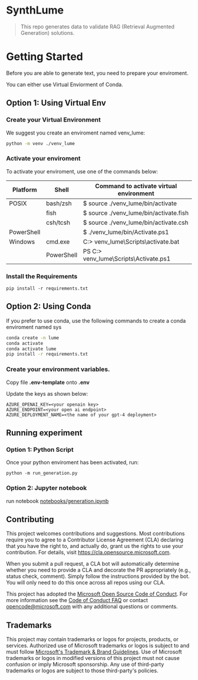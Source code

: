 # SynthLume

> This repo generates data to validate RAG (Retrieval Augmented Generation) solutions.

# Getting Started

Before you are able to generate text, you need to prepare your enviroment.

You can either use Virtual Enviorment of Conda.



## Option 1: Using Virtual Env

### Create your Virtual Environment

We suggest you create an enviroment named venv_lume:
```bash
python -m venv ./venv_lume
```

### Activate your enviroment

To activate your enviroment, use one of the commands below:

| Platform | Shell   | Command to activate virtual environment        |
|----------|---------|------------------------------------------------|
| POSIX    | bash/zsh| $ source ./venv_lume/bin/activate                   |
|          | fish    | $ source ./venv_lume/bin/activate.fish              |
|          | csh/tcsh| $ source ./venv_lume/bin/activate.csh               |
| PowerShell|         | $ ./venv_lume/bin/Activate.ps1                 |
| Windows  | cmd.exe | C:\> venv_lume\Scripts\activate.bat               |
|          | PowerShell | PS C:\> venv_lume\Scripts\Activate.ps1          |

### Install the Requirements
```
pip install -r requirements.txt
```

## Option 2: Using Conda

If you prefer to use conda, use the following commands to create a conda enviroment named sys

```bash
conda create -n lume
conda activate
conda activate lume
pip install -r requirements.txt
```

### Create your environment variables.

Copy file **.env-template** onto **.env**

Update the keys as shown below:

```
AZURE_OPENAI_KEY=<your openain key>
AZURE_ENDPOINT=<your open ai endpoint>
AZURE_DEPLOYMENT_NAME=<the name of your gpt-4 deployment>
```
## Running experiment

### Option 1: Python Script

Once your python enviroment has been activated, run:

```
python -m run_generation.py
```

### Option 2: Jupyter notebook

run notebook [notebooks/generation.ipynb](notebooks/generation.ipynb)

## Contributing

This project welcomes contributions and suggestions.  Most contributions require you to agree to a
Contributor License Agreement (CLA) declaring that you have the right to, and actually do, grant us
the rights to use your contribution. For details, visit https://cla.opensource.microsoft.com.

When you submit a pull request, a CLA bot will automatically determine whether you need to provide
a CLA and decorate the PR appropriately (e.g., status check, comment). Simply follow the instructions
provided by the bot. You will only need to do this once across all repos using our CLA.

This project has adopted the [Microsoft Open Source Code of Conduct](https://opensource.microsoft.com/codeofconduct/).
For more information see the [Code of Conduct FAQ](https://opensource.microsoft.com/codeofconduct/faq/) or
contact [opencode@microsoft.com](mailto:opencode@microsoft.com) with any additional questions or comments.

## Trademarks

This project may contain trademarks or logos for projects, products, or services. Authorized use of Microsoft 
trademarks or logos is subject to and must follow 
[Microsoft's Trademark & Brand Guidelines](https://www.microsoft.com/en-us/legal/intellectualproperty/trademarks/usage/general).
Use of Microsoft trademarks or logos in modified versions of this project must not cause confusion or imply Microsoft sponsorship.
Any use of third-party trademarks or logos are subject to those third-party's policies.
